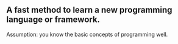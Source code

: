 ## A fast method to learn a new programming language or framework.
Assumption: you know the basic concepts of programming well.
